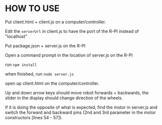 # HOW TO USE

Put client.html + client.js on a computer/controller.


Edit the `serverUrl` in client.js to have the port of the R-PI instead of "localhost"


Put package.json + server.js on the R-PI


Open a command prompt in the location of server.js on the R-PI


run `npm install`


when finished, run `node server.js`


open up client.html on the computer/controller.


Up and down arrow keys should move robot forwards + backwards, the slider in the display should change direction of the wheels. 


If it is doing the opposite of what is expected, find the motor in server.js and switch the forward and backward pins (2nd and 3rd parameter in the motor constructors [lines 54 - 57]).